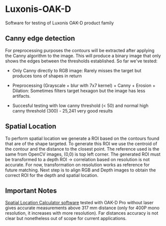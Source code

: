 # Luxonis-OAK-D
Software for testing of Luxonis OAK-D product family

## Canny edge detection
For preprocessing purposes the contours will be extracted after applying the Canny algorithm to the image. This will produce a binary image that only shows the edges between the thresholds established. So far we've tested:
- Only Canny directly to RGB image: Rarely misses the target but produces tons of shapes in return


- Preprocessing (Grayscale + blur with 7x7 kernel) + Canny + Erosion + Dilation: Sometimes filters target hexagon but the image has less artifacts.
- Succesful testing with low canny threshold (< 50) and normal high canny threshold (300) - 25,241 very good results

## Spatial Location
To perform spatial location we generate a ROI based on the contours found that are of the shape targeted. To generate this ROI we use the centroid of the contour and the distance to the closest point. The reference used is the same from OpenCV images, (0,0) is top left corner. The generated ROI must be transformed to a depth ROI -> correlation based on resolution is not accurate. For now, transformation on resolution works as reference for future matching. Next step is to align RGB and Depth images to obtain the correct ROI for the depth and spatial location.

## Important Notes
[Spatial Location Calculator software](https://docs.luxonis.com/projects/api/en/latest/samples/SpatialDetection/spatial_location_calculator/#spatial-location-calculator) tested with OAK-D Pro without laser gives accurate measurements above 317 mm distance (only for 400P mono resolution, it increases with more resolution). Far distances accuracy is not clear but nonetheless out of scope for current applications.
    